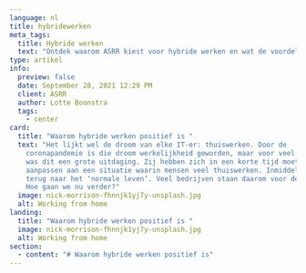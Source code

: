 ```yaml
---
language: nl
title: hybridewerken
meta_tags:
  title: Hybride werken
  text: "Ontdek waarom ASRR kiest voor hybride werken en wat de voordelen zijn. "
type: artikel
info:
  preview: false
  date: September 28, 2021 12:29 PM
  client: ASRR
  author: Lotte Boonstra
  tags:
    - center
card:
  title: "Waarom hybride werken positief is "
  text: "Het lijkt wel de droom van elke IT-er: thuiswerken. Door de
    coronapandemie is die droom werkelijkheid geworden, maar voor veel bedrijven
    was dit een grote uitdaging. Zij hebben zich in een korte tijd moeten
    aanpassen aan een situatie waarin mensen veel thuiswerken. Inmiddels gaan we
    terug naar het ‘normale leven’. Veel bedrijven staan daarom voor de vraag:
    Hoe gaan we nu verder?"
  image: nick-morrison-fhnnjk1yj7y-unsplash.jpg
  alt: Working from home
landing:
  title: "Waarom hybride werken positief is "
  image: nick-morrison-fhnnjk1yj7y-unsplash.jpg
  alt: Working from home
section:
  - content: "# Waarom hybride werken positief is"
---
```

